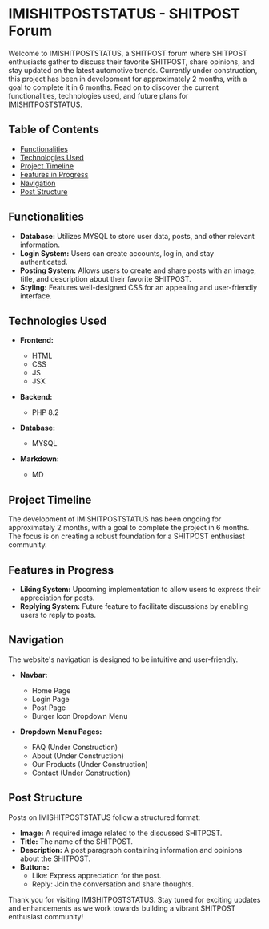# IMISHITPOSTSTATUS - SHITPOST Forum

Welcome to IMISHITPOSTSTATUS, a SHITPOST forum where SHITPOST enthusiasts gather to discuss their favorite SHITPOST, share opinions, and stay updated on the latest automotive trends. Currently under construction, this project has been in development for approximately 2 months, with a goal to complete it in 6 months. Read on to discover the current functionalities, technologies used, and future plans for IMISHITPOSTSTATUS.

## Table of Contents

- [Functionalities](#functionalities)
- [Technologies Used](#technologies-used)
- [Project Timeline](#project-timeline)
- [Features in Progress](#features-in-progress)
- [Navigation](#navigation)
- [Post Structure](#post-structure)

## Functionalities

- **Database:** Utilizes MYSQL to store user data, posts, and other relevant information.
- **Login System:** Users can create accounts, log in, and stay authenticated.
- **Posting System:** Allows users to create and share posts with an image, title, and description about their favorite SHITPOST.
- **Styling:** Features well-designed CSS for an appealing and user-friendly interface.

## Technologies Used

- **Frontend:**
    - HTML
    - CSS
    - JS
    - JSX

- **Backend:**
    - PHP 8.2

- **Database:**
    - MYSQL

- **Markdown:**
    - MD

## Project Timeline

The development of IMISHITPOSTSTATUS has been ongoing for approximately 2 months, with a goal to complete the project in 6 months. The focus is on creating a robust foundation for a SHITPOST enthusiast community.

## Features in Progress

- **Liking System:** Upcoming implementation to allow users to express their appreciation for posts.
- **Replying System:** Future feature to facilitate discussions by enabling users to reply to posts.

## Navigation

The website's navigation is designed to be intuitive and user-friendly.

- **Navbar:**
    - Home Page
    - Login Page
    - Post Page
    - Burger Icon Dropdown Menu

- **Dropdown Menu Pages:**
    - FAQ (Under Construction)
    - About (Under Construction)
    - Our Products (Under Construction)
    - Contact (Under Construction)

## Post Structure

Posts on IMISHITPOSTSTATUS follow a structured format:

- **Image:** A required image related to the discussed SHITPOST.
- **Title:** The name of the SHITPOST.
- **Description:** A post paragraph containing information and opinions about the SHITPOST.
- **Buttons:**
    - Like: Express appreciation for the post.
    - Reply: Join the conversation and share thoughts.

Thank you for visiting IMISHITPOSTSTATUS. Stay tuned for exciting updates and enhancements as we work towards building a vibrant SHITPOST enthusiast community!